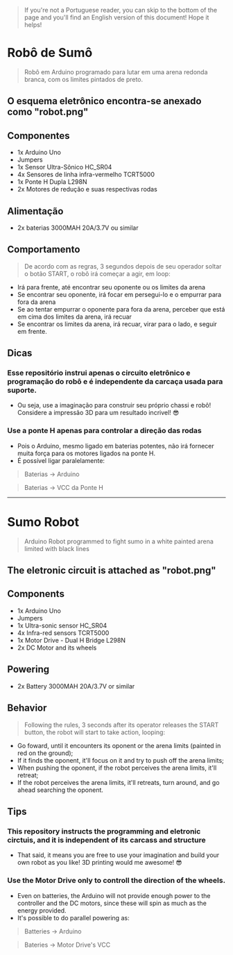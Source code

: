> If you're not a Portuguese reader, you can skip to the bottom of the page and you'll find an English version of this document! Hope it helps!

# Robô de Sumô
> Robô em Arduino programado para lutar em uma arena redonda branca, com os limites pintados de preto. 
## O esquema eletrônico encontra-se anexado como "robot.png"
## Componentes
 - 1x Arduino Uno
 - Jumpers
 - 1x Sensor Ultra-Sônico HC_SR04
 - 4x Sensores de linha infra-vermelho TCRT5000
 - 1x Ponte H Dupla L298N
 - 2x Motores de redução e suas respectivas rodas
## Alimentação
 - 2x baterias 3000MAH 20A/3.7V ou similar
## Comportamento
> De acordo com as regras, 3 segundos depois de seu operador soltar o botão START, o robô irá começar a agir, em loop:
- Irá para frente, até encontrar seu oponente ou os limites da arena
- Se encontrar seu oponente, irá focar em persegui-lo e o empurrar para fora da arena 
- Se ao tentar empurrar o oponente para fora da arena, perceber que está em cima dos limites da arena, irá recuar
- Se encontrar os limites da arena, irá recuar, virar para o lado, e seguir em frente.
## Dicas
### Esse repositório instrui apenas o circuito eletrônico e programação do robô e é independente da carcaça usada para suporte.
- Ou seja, use a imaginação para construir seu próprio chassi e robô! Considere a impressão 3D para um resultado incrivel! 😎

### Use a ponte H apenas para controlar a direção das rodas
 - Pois o Arduino, mesmo ligado em baterias potentes, não irá fornecer muita força para os motores ligados na ponte H. 
 - É possível ligar paralelamente: 
 > Baterias -> Arduino
 
 > Baterias -> VCC da Ponte H 

-------------------------------------------------------------------------------------------------------------------------------------------------------------------

# Sumo Robot
> Arduino Robot programmed to fight sumo in a white painted arena limited with black lines
## The eletronic circuit is attached as "robot.png" 
## Components
 - 1x Arduino Uno
 - Jumpers
 - 1x Ultra-sonic sensor HC_SR04
 - 4x Infra-red sensors TCRT5000
 - 1x Motor Drive - Dual H Bridge L298N
 - 2x DC Motor and its wheels 
## Powering
 - 2x Battery 3000MAH 20A/3.7V or similar
## Behavior
> Following the rules, 3 seconds after its operator releases the START button, the robot will start to take action, looping:
- Go foward, until it encounters its oponent or the arena limits (painted in red on the ground);
- If it finds the oponent, it'll focus on it and try to push off the arena limits;
- When pushing the oponent, if the robot perceives the arena limits, it'll retreat;
- If the robot perceives the arena limits, it'll retreats, turn around, and go ahead searching the oponent.
## Tips
### This repository instructs the programming and eletronic circtuis, and it is independent of its carcass and structure 
- That said, it means you are free to use your imagination and build your own robot as you like! 3D printing would me awesome! 😎  

### Use the Motor Drive only to controll the direction of the wheels. 
 - Even on batteries, the Arduino will not provide enough power to the controller and the DC motors, since these will spin as much as the energy provided.
 - It's possible to do parallel powering as:
 > Batteries -> Arduino
 
 > Bateries -> Motor Drive's VCC 

